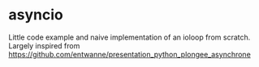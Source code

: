 # asyncio

Little code example and naive implementation of an ioloop from scratch.
Largely inspired from https://github.com/entwanne/presentation_python_plongee_asynchrone
